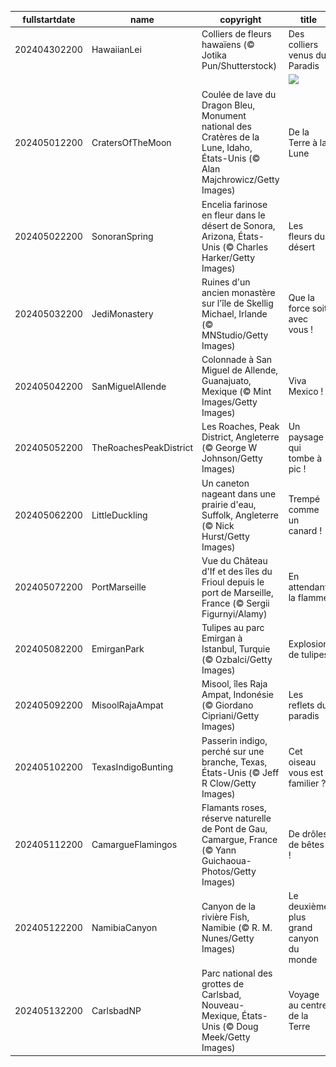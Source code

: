 |fullstartdate|name|copyright|title|image|
|--|--|--|--|--|
202404302200|HawaiianLei|Colliers de fleurs hawaïens (© Jotika Pun/Shutterstock)|Des colliers venus du Paradis|![](/fr-FR/2024/05/202404302200HawaiianLei.jpg)|
||||![](/fr-FR/2024/05/.jpg)|
202405012200|CratersOfTheMoon|Coulée de lave du Dragon Bleu, Monument national des Cratères de la Lune, Idaho, États-Unis (© Alan Majchrowicz/Getty Images)|De la Terre à la Lune|![](/fr-FR/2024/05/202405012200CratersOfTheMoon.jpg)|
202405022200|SonoranSpring|Encelia farinose en fleur dans le désert de Sonora, Arizona, États-Unis (© Charles Harker/Getty Images)|Les fleurs du désert|![](/fr-FR/2024/05/202405022200SonoranSpring.jpg)|
202405032200|JediMonastery|Ruines d'un ancien monastère sur l'île de Skellig Michael, Irlande (© MNStudio/Getty Images)|Que la force soit avec vous !|![](/fr-FR/2024/05/202405032200JediMonastery.jpg)|
202405042200|SanMiguelAllende|Colonnade à San Miguel de Allende, Guanajuato, Mexique (© Mint Images/Getty Images)|Viva Mexico !|![](/fr-FR/2024/05/202405042200SanMiguelAllende.jpg)|
202405052200|TheRoachesPeakDistrict|Les Roaches, Peak District, Angleterre (© George W Johnson/Getty Images)|Un paysage qui tombe à pic !|![](/fr-FR/2024/05/202405052200TheRoachesPeakDistrict.jpg)|
202405062200|LittleDuckling|Un caneton nageant dans une prairie d'eau, Suffolk, Angleterre (© Nick Hurst/Getty Images)|Trempé comme un canard !|![](/fr-FR/2024/05/202405062200LittleDuckling.jpg)|
202405072200|PortMarseille|Vue du Château d'If et des îles du Frioul depuis le port de Marseille, France (© Sergii Figurnyi/Alamy)|En attendant la flamme|![](/fr-FR/2024/05/202405072200PortMarseille.jpg)|
202405082200|EmirganPark|Tulipes au parc Emirgan à Istanbul, Turquie (© Ozbalci/Getty Images)|Explosion de tulipes|![](/fr-FR/2024/05/202405082200EmirganPark.jpg)|
202405092200|MisoolRajaAmpat|Misool, îles Raja Ampat, Indonésie (© Giordano Cipriani/Getty Images)|Les reflets du paradis|![](/fr-FR/2024/05/202405092200MisoolRajaAmpat.jpg)|
202405102200|TexasIndigoBunting|Passerin indigo, perché sur une branche, Texas, États-Unis (© Jeff R Clow/Getty Images)|Cet oiseau vous est familier ?|![](/fr-FR/2024/05/202405102200TexasIndigoBunting.jpg)|
202405112200|CamargueFlamingos|Flamants roses, réserve naturelle de Pont de Gau, Camargue, France (© Yann Guichaoua-Photos/Getty Images)|De drôles de bêtes !|![](/fr-FR/2024/05/202405112200CamargueFlamingos.jpg)|
202405122200|NamibiaCanyon|Canyon de la rivière Fish, Namibie (© R. M. Nunes/Getty Images)|Le deuxième plus grand canyon du monde|![](/fr-FR/2024/05/202405122200NamibiaCanyon.jpg)|
202405132200|CarlsbadNP|Parc national des grottes de Carlsbad, Nouveau-Mexique, États-Unis (© Doug Meek/Getty Images)|Voyage au centre de la Terre|![](/fr-FR/2024/05/202405132200CarlsbadNP.jpg)|
